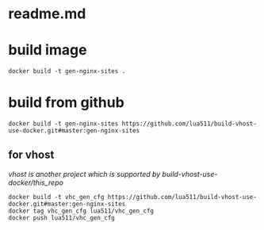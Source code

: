 # readme.md

# build image
```
docker build -t gen-nginx-sites .
```

# build from github

```
docker build -t gen-nginx-sites https://github.com/lua511/build-vhost-use-docker.git#master:gen-nginx-sites
```

## for vhost
*vhost is another project which is supported by build-vhost-use-docker/this_repo*

```
docker build -t vhc_gen_cfg https://github.com/lua511/build-vhost-use-docker.git#master:gen-nginx-sites
docker tag vhc_gen_cfg lua511/vhc_gen_cfg
docker push lua511/vhc_gen_cfg
```